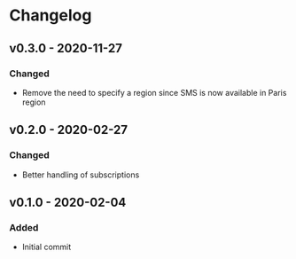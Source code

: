 # Changelog

## v0.3.0 - 2020-11-27
### Changed
- Remove the need to specify a region since SMS is now available in Paris region

## v0.2.0 - 2020-02-27
### Changed
- Better handling of subscriptions

## v0.1.0 - 2020-02-04
### Added
- Initial commit
